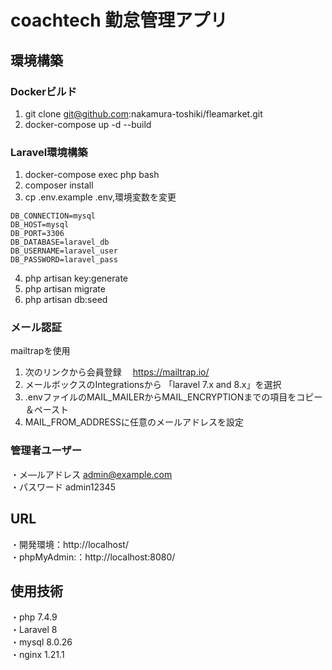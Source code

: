 # coachtech 勤怠管理アプリ

## 環境構築
### Dockerビルド
1. git clone git@github.com:nakamura-toshiki/fleamarket.git  
2. docker-compose up -d --build
### Laravel環境構築
1. docker-compose exec php bash  
2. composer install  
3. cp .env.example .env,環境変数を変更  
``` text
DB_CONNECTION=mysql
DB_HOST=mysql
DB_PORT=3306
DB_DATABASE=laravel_db
DB_USERNAME=laravel_user
DB_PASSWORD=laravel_pass
```
4. php artisan key:generate  
5. php artisan migrate  
6. php artisan db:seed
### メール認証
mailtrapを使用
1. 次のリンクから会員登録　
   https://mailtrap.io/
2. メールボックスのIntegrationsから 「laravel 7.x and 8.x」を選択　
3. .envファイルのMAIL_MAILERからMAIL_ENCRYPTIONまでの項目をコピー＆ペースト　
4. MAIL_FROM_ADDRESSに任意のメールアドレスを設定
### 管理者ユーザー
・メ―ルアドレス admin@example.com  
・パスワード admin12345
## URL
・開発環境：http://localhost/  
・phpMyAdmin:：http://localhost:8080/
## 使用技術
・php 7.4.9  
・Laravel 8  
・mysql 8.0.26  
・nginx 1.21.1

